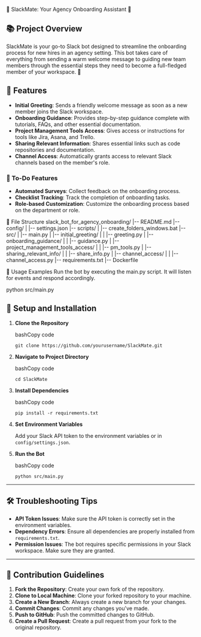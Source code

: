 🌟 SlackMate: Your Agency Onboarding Assistant 🌟

## 📚 Project Overview

SlackMate is your go-to Slack bot designed to streamline the onboarding process for new hires in an agency setting. This bot takes care of everything from sending a warm welcome message to guiding new team members through the essential steps they need to become a full-fledged member of your workspace. 🎉

## 🚀 Features

- **Initial Greeting**: Sends a friendly welcome message as soon as a new member joins the Slack workspace.
- **Onboarding Guidance**: Provides step-by-step guidance complete with tutorials, FAQs, and other essential documentation.
- **Project Management Tools Access**: Gives access or instructions for tools like Jira, Asana, and Trello.
- **Sharing Relevant Information**: Shares essential links such as code repositories and documentation.
- **Channel Access**: Automatically grants access to relevant Slack channels based on the member's role.

### 🌟 To-Do Features

- **Automated Surveys**: Collect feedback on the onboarding process.
- **Checklist Tracking**: Track the completion of onboarding tasks.
- **Role-based Customization**: Customize the onboarding process based on the department or role.

📂 File Structure
slack_bot_for_agency_onboarding/
|-- README.md
|-- config/
|   |-- settings.json
|-- scripts/
|   |-- create_folders_windows.bat
|-- src/
|   |-- main.py
|   |-- initial_greeting/
|   |   |-- greeting.py
|   |-- onboarding_guidance/
|   |   |-- guidance.py
|   |-- project_management_tools_access/
|   |   |-- pm_tools.py
|   |-- sharing_relevant_info/
|   |   |-- share_info.py
|   |-- channel_access/
|   |   |-- channel_access.py
|-- requirements.txt
|-- Dockerfile

🎯 Usage Examples
Run the bot by executing the main.py script. It will listen for events and respond accordingly.

python src/main.py


## 🔧 Setup and Installation

1. **Clone the Repository**
    
    bashCopy code
    
    `git clone https://github.com/yourusername/SlackMate.git` 
    
2. **Navigate to Project Directory**
    
    bashCopy code
    
    `cd SlackMate` 
    
3. **Install Dependencies**
    
    bashCopy code
    
    `pip install -r requirements.txt` 
    
4. **Set Environment Variables**
    
    Add your Slack API token to the environment variables or in `config/settings.json`.
    
5. **Run the Bot**
    
    bashCopy code
    
    `python src/main.py` 
    

---

## 🛠 Troubleshooting Tips

- **API Token Issues**: Make sure the API token is correctly set in the environment variables.
- **Dependency Errors**: Ensure all dependencies are properly installed from `requirements.txt`.
- **Permission Issues**: The bot requires specific permissions in your Slack workspace. Make sure they are granted.

---

## 🤝 Contribution Guidelines

1. **Fork the Repository**: Create your own fork of the repository.
2. **Clone to Local Machine**: Clone your forked repository to your machine.
3. **Create a New Branch**: Always create a new branch for your changes.
4. **Commit Changes**: Commit any changes you've made.
5. **Push to GitHub**: Push the committed changes to GitHub.
6. **Create a Pull Request**: Create a pull request from your fork to the original repository.

